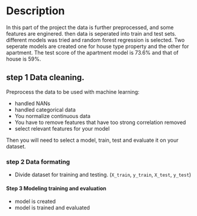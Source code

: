 # Description
In this part of the project the data is further preprocessed, and some features are enginered. then data is seperated into train and test sets. different models was tried
and random forest regression is selected. Two seperate models are created one for house 
type property and the other for apartment. The test score of the apartment model is 73.6%
and that of house is 59%. 




## step 1 Data cleaning.

Preprocess the data to be used with machine learning:

- handled NANs
- handled categorical data
- You normalize continuous data
- You have to remove features that have too strong correlation removed
- select relevant features for your model

Then you will need to select a model, train, test and evaluate it on your dataset.

### step 2 Data formating

- Divide dataset for training and testing. (`X_train`, `y_train`, `X_test`, `y_test`)

#### Step 3 Modeling training and evaluation

 - model is created 
 - model is trained and evaluated
 


